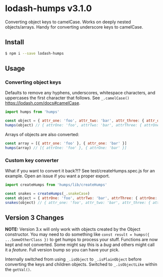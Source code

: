 # lodash-humps v3.1.0

Converting object keys to camelCase. Works on deeply nested objects/arrays. Handy for converting underscore keys to camelCase.

## Install

```bash
$ npm i --save lodash-humps
```

## Usage

### Converting object keys

Defaults to remove any hyphens, underscores, whitespace characters, and uppercases the first character that follows. See `_.camelCase()` https://lodash.com/docs#camelCase.

````javascript
import humps from 'humps'

const object = { attr_one: 'foo', attr_two: 'bar', attr_three: { attr_one: 'foo' } }
humps(object) // { attrOne: 'foo', attrTwo: 'bar', attrThree: { attrOne: 'foo' } }
````

Arrays of objects are also converted:

````javascript
const array = [{ attr_one: 'foo' }, { attr_one: 'bar' }]
humps(array) // [{ attrOne: 'foo' }, { attrOne: 'bar' }]
````

### Custom key converter

What if you want to convert it back?!? See test/createHumps.spec.js for an example. Open an issue if you want a proper export.

````javascript
import createHumps from 'humps/lib/createHumps'

const snakes = createHumps(_.snakeCase)
const object = { attrOne: 'foo', attrTwo: 'bar', attrThree: { attrOne: 'foo' } }
snakes(object) // { attr_one: 'foo', attr_two: 'bar', attr_three: { attr_one: 'foo' } }
````

## Version 3 Changes

**NOTE:** Version 3.x will only work with objects created by the Object constructor. You may need to do something like `const result = humps({ ...SomeOtherClass })` to get humps to process your stuff. Functions are now kept and not converted. Some might say this is a _bug_ and others might call it a _feature_. Full version bump so you can have your pick.

Internally switched from using `_.isObject` to `_.isPlainObject` before converting the keys and children objects. Switched to `_.isObjectLike` within the `getVal()`.
